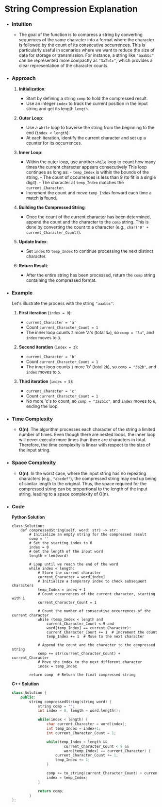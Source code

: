 # String Compression Explanation

- ### Intuition
    - The goal of the function is to compress a string by converting sequences of the same character into a format where the character is followed by the count of its consecutive occurrences. This is particularly useful in scenarios where we want to reduce the size of data for storage or transmission. For instance, a string like `"aaabbc"` can be represented more compactly as `"3a2b1c"`, which provides a clear representation of the character counts.

- ### Approach
    1. **Initialization**:
        - Start by defining a string `comp` to hold the compressed result.
        - Use an integer `index` to track the current position in the input string and get its length `length`.

    2. **Outer Loop**:
        - Use a `while` loop to traverse the string from the beginning to the end (`index < length`).
        - At each iteration, identify the current character and set up a counter for its occurrences.

    3. **Inner Loop**:
        - Within the outer loop, use another `while` loop to count how many times the current character appears consecutively This loop continues as long as:
                - `temp_Index` is within the bounds of the string.
                - The count of occurrences is less than 9 (to fit in a single digit).
                - The character at `temp_Index` matches the `current_Character`.
        - Increment the count and move `temp_Index` forward each time a match is found.

    4. **Building the Compressed String**:
        - Once the count of the current character has been determined, append the count and the character to the `comp` string. This is done by converting the count to a character (e.g., `char('0' + current_Character_Count)`).

    5. **Update Index**:
        - Set `index` to `temp_Index` to continue processing the next distinct character.

    6. **Return Result**:
        - After the entire string has been processed, return the `comp` string containing the compressed format.

- ### Example
    Let's illustrate the process with the string `"aaabbc"`:

    1. **First iteration** (`index = 0`):
        - `current_Character = 'a'`
        - Count `current_Character_Count = 1`
        - The inner loop counts `2` more 'a's (total `3a`), so `comp = "3a"`, and `index` moves to `3`.

    2. **Second iteration** (`index = 3`):
        - `current_Character = 'b'`
        - Count `current_Character_Count = 1`
        - The inner loop counts `1` more 'b' (total `2b`), so `comp = "3a2b"`, and `index` moves to `5`.

    3. **Third iteration** (`index = 5`):
        - `current_Character = 'c'`
        - Count `current_Character_Count = 1`
        - No more 'c's to count, so `comp = "3a2b1c"`, and `index` moves to `6`, ending the loop.

- ### Time Complexity
    - **O(n)**: The algorithm processes each character of the string a limited number of times. Even though there are nested loops, the inner loop will never execute more times than there are characters in total. Therefore, the time complexity is linear with respect to the size of the input string.

- ### Space Complexity
    - **O(n)**: In the worst case, where the input string has no repeating characters (e.g., `"abcdef"`), the compressed string may end up being of similar length to the original. Thus, the space required for the compressed string can be proportional to the length of the input string, leading to a space complexity of O(n).

- ### Code
    **Python Solution** <br>
    ```python3 []
    class Solution:
        def compressedString(self, word: str) -> str:
            # Initialize an empty string for the compressed result
            comp = ''
            # Set the starting index to 0
            index = 0
            # Get the length of the input word
            length = len(word)

            # Loop until we reach the end of the word
            while index < length:
                # Store the current character
                current_Character = word[index]
                # Initialize a temporary index to check subsequent characters
                temp_Index = index + 1
                # Count occurrences of the current character, starting with 1
                current_Character_Count = 1

                # Count the number of consecutive occurrences of the current character
                while (temp_Index < length and 
                    current_Character_Count < 9 and 
                    word[temp_Index] == current_Character):
                    current_Character_Count += 1  # Increment the count
                    temp_Index += 1  # Move to the next character

                # Append the count and the character to the compressed string
                comp += str(current_Character_Count) + current_Character
                # Move the index to the next different character
                index = temp_Index

            return comp  # Return the final compressed string
    ```

    **C++ Solution** <br>
    ```C++ []
    class Solution {
        public:
            string compressedString(string word) {
                string comp = ""; 
                int index = 0, length = word.length();

                while(index < length) {
                    char current_Character = word[index];
                    int temp_Index = index+1;
                    int current_Character_Count = 1;

                    while(temp_Index < length && 
                            current_Character_Count < 9 && 
                            word[temp_Index] == current_Character) {
                        current_Character_Count += 1;
                        temp_Index += 1;
                    }

                    comp += to_string(current_Character_Count) + current_Character;
                    index = temp_Index;
                }

                return comp;
            }
    };
    ```